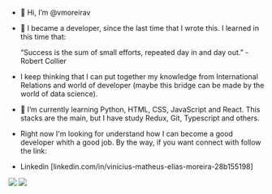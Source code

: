 - 👋 Hi, I’m @vmoreirav
- 👀 I became a developer, since the last time that I wrote this. I learned in this time that:

     “Success is the sum of small efforts, repeated day in and day out.” - Robert Collier 

- I keep thinking that I can put together my knowledge from International Relations and world of developer (maybe this bridge can be made by the world of data science).
- 🌱 I’m currently learning Python, HTML, CSS, JavaScript and React. This stacks are the main, but I have study Redux, Git, Typescript and others.
- Right now I'm looking for understand how I can become a good developer whith a good job. By the way, if you want connect with follow the link: 

- Linkedin [linkedin.com/in/vinícius-matheus-elias-moreira-28b155198]

<p align="left">
     <a href="https://www.linkedin.com/in/vin%C3%ADcius-moreira-28b155198/" alt="Linkedin" target="_blank">
       <img src="https://img.shields.io/badge/-Linkedin-0e76a8?style=flat-square&logo=Linkedin&logoColor=white&link=LINK-DO-SEU-LINKEDIN" /></a>
     <a href="vmoreira.m09@gmail.com" alt="Gmail">
       <img src="https://img.shields.io/badge/-Gmail-FF0000?style=flat-square&labelColor=FF0000&logo=gmail&logoColor=white&link=LINK-DO-SEU-EMAIL" /></a>
</p>

<!---
vmoreirav/vmoreirav is a ✨ special ✨ repository because its `README.md` (this file) appears on your GitHub profile.
You can click the Preview link to take a look at your changes.
--->
